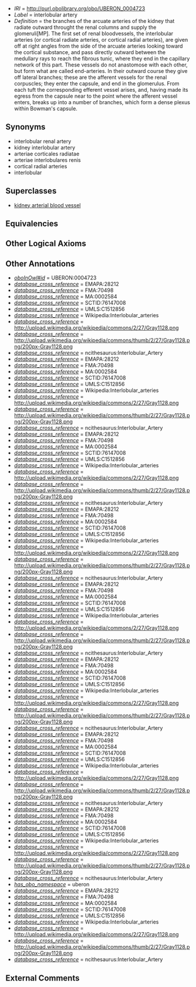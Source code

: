  * *IRI* = http://purl.obolibrary.org/obo/UBERON_0004723
 * *Label* = interlobular artery
 * *Definition* = the branches of the arcuate arteries of the kidney that radiate outward throught the renal columns and supply the glomeruli[MP]. The first set of renal bloodvessels, the interlobular arteries (or cortical radiate arteries, or cortical radial arteries), are given off at right angles from the side of the arcuate arteries looking toward the cortical substance, and pass directly outward between the medullary rays to reach the fibrous tunic, where they end in the capillary network of this part. These vessels do not anastomose with each other, but form what are called end-arteries. In their outward course they give off lateral branches; these are the afferent vessels for the renal corpuscles; they enter the capsule, and end in the glomerulus. From each tuft the corresponding efferent vessel arises, and, having made its egress from the capsule near to the point where the afferent vessel enters, breaks up into a number of branches, which form a dense plexus within Bowman's capsule.

## Synonyms

 * interlobular renal artery
 * kidney interlobular artery
 * arteriae corticales radiatae
 * arteriae interlobulares renis
 * cortical radial arteries
 * interlobular

## Superclasses

 * [kidney arterial blood vessel](../../UBERON/44/UBERON_0003644.md)

## Equivalencies


## Other Logical Axioms


## Other Annotations

 * *[oboInOwl#id](../../id/oboInOwl#id.md)* = UBERON:0004723
 * *[database_cross_reference](../../ef/oboInOwl#hasDbXref.md)* = EMAPA:28212
 * *[database_cross_reference](../../ef/oboInOwl#hasDbXref.md)* = FMA:70498
 * *[database_cross_reference](../../ef/oboInOwl#hasDbXref.md)* = MA:0002584
 * *[database_cross_reference](../../ef/oboInOwl#hasDbXref.md)* = SCTID:76147008
 * *[database_cross_reference](../../ef/oboInOwl#hasDbXref.md)* = UMLS:C1512856
 * *[database_cross_reference](../../ef/oboInOwl#hasDbXref.md)* = Wikipedia:Interlobular_arteries
 * *[database_cross_reference](../../ef/oboInOwl#hasDbXref.md)* = http://upload.wikimedia.org/wikipedia/commons/2/27/Gray1128.png
 * *[database_cross_reference](../../ef/oboInOwl#hasDbXref.md)* = http://upload.wikimedia.org/wikipedia/commons/thumb/2/27/Gray1128.png/200px-Gray1128.png
 * *[database_cross_reference](../../ef/oboInOwl#hasDbXref.md)* = ncithesaurus:Interlobular_Artery
 * *[database_cross_reference](../../ef/oboInOwl#hasDbXref.md)* = EMAPA:28212
 * *[database_cross_reference](../../ef/oboInOwl#hasDbXref.md)* = FMA:70498
 * *[database_cross_reference](../../ef/oboInOwl#hasDbXref.md)* = MA:0002584
 * *[database_cross_reference](../../ef/oboInOwl#hasDbXref.md)* = SCTID:76147008
 * *[database_cross_reference](../../ef/oboInOwl#hasDbXref.md)* = UMLS:C1512856
 * *[database_cross_reference](../../ef/oboInOwl#hasDbXref.md)* = Wikipedia:Interlobular_arteries
 * *[database_cross_reference](../../ef/oboInOwl#hasDbXref.md)* = http://upload.wikimedia.org/wikipedia/commons/2/27/Gray1128.png
 * *[database_cross_reference](../../ef/oboInOwl#hasDbXref.md)* = http://upload.wikimedia.org/wikipedia/commons/thumb/2/27/Gray1128.png/200px-Gray1128.png
 * *[database_cross_reference](../../ef/oboInOwl#hasDbXref.md)* = ncithesaurus:Interlobular_Artery
 * *[database_cross_reference](../../ef/oboInOwl#hasDbXref.md)* = EMAPA:28212
 * *[database_cross_reference](../../ef/oboInOwl#hasDbXref.md)* = FMA:70498
 * *[database_cross_reference](../../ef/oboInOwl#hasDbXref.md)* = MA:0002584
 * *[database_cross_reference](../../ef/oboInOwl#hasDbXref.md)* = SCTID:76147008
 * *[database_cross_reference](../../ef/oboInOwl#hasDbXref.md)* = UMLS:C1512856
 * *[database_cross_reference](../../ef/oboInOwl#hasDbXref.md)* = Wikipedia:Interlobular_arteries
 * *[database_cross_reference](../../ef/oboInOwl#hasDbXref.md)* = http://upload.wikimedia.org/wikipedia/commons/2/27/Gray1128.png
 * *[database_cross_reference](../../ef/oboInOwl#hasDbXref.md)* = http://upload.wikimedia.org/wikipedia/commons/thumb/2/27/Gray1128.png/200px-Gray1128.png
 * *[database_cross_reference](../../ef/oboInOwl#hasDbXref.md)* = ncithesaurus:Interlobular_Artery
 * *[database_cross_reference](../../ef/oboInOwl#hasDbXref.md)* = EMAPA:28212
 * *[database_cross_reference](../../ef/oboInOwl#hasDbXref.md)* = FMA:70498
 * *[database_cross_reference](../../ef/oboInOwl#hasDbXref.md)* = MA:0002584
 * *[database_cross_reference](../../ef/oboInOwl#hasDbXref.md)* = SCTID:76147008
 * *[database_cross_reference](../../ef/oboInOwl#hasDbXref.md)* = UMLS:C1512856
 * *[database_cross_reference](../../ef/oboInOwl#hasDbXref.md)* = Wikipedia:Interlobular_arteries
 * *[database_cross_reference](../../ef/oboInOwl#hasDbXref.md)* = http://upload.wikimedia.org/wikipedia/commons/2/27/Gray1128.png
 * *[database_cross_reference](../../ef/oboInOwl#hasDbXref.md)* = http://upload.wikimedia.org/wikipedia/commons/thumb/2/27/Gray1128.png/200px-Gray1128.png
 * *[database_cross_reference](../../ef/oboInOwl#hasDbXref.md)* = ncithesaurus:Interlobular_Artery
 * *[database_cross_reference](../../ef/oboInOwl#hasDbXref.md)* = EMAPA:28212
 * *[database_cross_reference](../../ef/oboInOwl#hasDbXref.md)* = FMA:70498
 * *[database_cross_reference](../../ef/oboInOwl#hasDbXref.md)* = MA:0002584
 * *[database_cross_reference](../../ef/oboInOwl#hasDbXref.md)* = SCTID:76147008
 * *[database_cross_reference](../../ef/oboInOwl#hasDbXref.md)* = UMLS:C1512856
 * *[database_cross_reference](../../ef/oboInOwl#hasDbXref.md)* = Wikipedia:Interlobular_arteries
 * *[database_cross_reference](../../ef/oboInOwl#hasDbXref.md)* = http://upload.wikimedia.org/wikipedia/commons/2/27/Gray1128.png
 * *[database_cross_reference](../../ef/oboInOwl#hasDbXref.md)* = http://upload.wikimedia.org/wikipedia/commons/thumb/2/27/Gray1128.png/200px-Gray1128.png
 * *[database_cross_reference](../../ef/oboInOwl#hasDbXref.md)* = ncithesaurus:Interlobular_Artery
 * *[database_cross_reference](../../ef/oboInOwl#hasDbXref.md)* = EMAPA:28212
 * *[database_cross_reference](../../ef/oboInOwl#hasDbXref.md)* = FMA:70498
 * *[database_cross_reference](../../ef/oboInOwl#hasDbXref.md)* = MA:0002584
 * *[database_cross_reference](../../ef/oboInOwl#hasDbXref.md)* = SCTID:76147008
 * *[database_cross_reference](../../ef/oboInOwl#hasDbXref.md)* = UMLS:C1512856
 * *[database_cross_reference](../../ef/oboInOwl#hasDbXref.md)* = Wikipedia:Interlobular_arteries
 * *[database_cross_reference](../../ef/oboInOwl#hasDbXref.md)* = http://upload.wikimedia.org/wikipedia/commons/2/27/Gray1128.png
 * *[database_cross_reference](../../ef/oboInOwl#hasDbXref.md)* = http://upload.wikimedia.org/wikipedia/commons/thumb/2/27/Gray1128.png/200px-Gray1128.png
 * *[database_cross_reference](../../ef/oboInOwl#hasDbXref.md)* = ncithesaurus:Interlobular_Artery
 * *[database_cross_reference](../../ef/oboInOwl#hasDbXref.md)* = EMAPA:28212
 * *[database_cross_reference](../../ef/oboInOwl#hasDbXref.md)* = FMA:70498
 * *[database_cross_reference](../../ef/oboInOwl#hasDbXref.md)* = MA:0002584
 * *[database_cross_reference](../../ef/oboInOwl#hasDbXref.md)* = SCTID:76147008
 * *[database_cross_reference](../../ef/oboInOwl#hasDbXref.md)* = UMLS:C1512856
 * *[database_cross_reference](../../ef/oboInOwl#hasDbXref.md)* = Wikipedia:Interlobular_arteries
 * *[database_cross_reference](../../ef/oboInOwl#hasDbXref.md)* = http://upload.wikimedia.org/wikipedia/commons/2/27/Gray1128.png
 * *[database_cross_reference](../../ef/oboInOwl#hasDbXref.md)* = http://upload.wikimedia.org/wikipedia/commons/thumb/2/27/Gray1128.png/200px-Gray1128.png
 * *[database_cross_reference](../../ef/oboInOwl#hasDbXref.md)* = ncithesaurus:Interlobular_Artery
 * *[database_cross_reference](../../ef/oboInOwl#hasDbXref.md)* = EMAPA:28212
 * *[database_cross_reference](../../ef/oboInOwl#hasDbXref.md)* = FMA:70498
 * *[database_cross_reference](../../ef/oboInOwl#hasDbXref.md)* = MA:0002584
 * *[database_cross_reference](../../ef/oboInOwl#hasDbXref.md)* = SCTID:76147008
 * *[database_cross_reference](../../ef/oboInOwl#hasDbXref.md)* = UMLS:C1512856
 * *[database_cross_reference](../../ef/oboInOwl#hasDbXref.md)* = Wikipedia:Interlobular_arteries
 * *[database_cross_reference](../../ef/oboInOwl#hasDbXref.md)* = http://upload.wikimedia.org/wikipedia/commons/2/27/Gray1128.png
 * *[database_cross_reference](../../ef/oboInOwl#hasDbXref.md)* = http://upload.wikimedia.org/wikipedia/commons/thumb/2/27/Gray1128.png/200px-Gray1128.png
 * *[database_cross_reference](../../ef/oboInOwl#hasDbXref.md)* = ncithesaurus:Interlobular_Artery
 * *[has_obo_namespace](../../ce/oboInOwl#hasOBONamespace.md)* = uberon
 * *[database_cross_reference](../../ef/oboInOwl#hasDbXref.md)* = EMAPA:28212
 * *[database_cross_reference](../../ef/oboInOwl#hasDbXref.md)* = FMA:70498
 * *[database_cross_reference](../../ef/oboInOwl#hasDbXref.md)* = MA:0002584
 * *[database_cross_reference](../../ef/oboInOwl#hasDbXref.md)* = SCTID:76147008
 * *[database_cross_reference](../../ef/oboInOwl#hasDbXref.md)* = UMLS:C1512856
 * *[database_cross_reference](../../ef/oboInOwl#hasDbXref.md)* = Wikipedia:Interlobular_arteries
 * *[database_cross_reference](../../ef/oboInOwl#hasDbXref.md)* = http://upload.wikimedia.org/wikipedia/commons/2/27/Gray1128.png
 * *[database_cross_reference](../../ef/oboInOwl#hasDbXref.md)* = http://upload.wikimedia.org/wikipedia/commons/thumb/2/27/Gray1128.png/200px-Gray1128.png
 * *[database_cross_reference](../../ef/oboInOwl#hasDbXref.md)* = ncithesaurus:Interlobular_Artery

## External Comments

